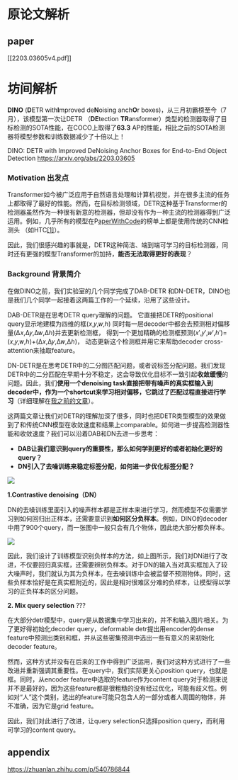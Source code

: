 # 原论文解析



## paper
[[2203.03605v4.pdf]]  


# 坊间解析
**DINO** (**D**ETR with**I**mproved de**N**oising anch**O**r boxes)，从三月初霸榜至今（7月），该模型第一次让DETR （**DE**tection **TR**ansformer）类型的检测器取得了目标检测的SOTA性能，在COCO上取得了**63.3** AP的性能，相比之前的SOTA检测器将模型参数和训练数据减少了十倍以上！

DINO: DETR with Improved DeNoising Anchor Boxes for End-to-End Object Detection
https://arxiv.org/abs/2203.03605


### Motivation 出发点

Transformer如今被广泛应用于自然语言处理和计算机视觉，并在很多主流的任务上都取得了最好的性能。然而，在目标检测领域，DETR这种基于Transformer的检测器虽然作为一种很有新意的检测器，但却没有作为一种主流的检测器得到广泛运用。例如，几乎所有的模型在P[aperWithCode](https://link.zhihu.com/?target=https%3A//paperswithcode.com/sota/object-detection-on-coco)的榜单上都是使用传统的CNN检测头 （如HTC[[1]](https://zhuanlan.zhihu.com/p/540786844#ref_1)）。

因此，我们很感兴趣的事就是，DETR这种简洁、端到端可学习的目标检测器，同时还有更强的模型Transformer的加持，**能否无法取得更好的表现**？

### Background 背景简介

在做DINO之前，我们实验室的几个同学完成了DAB-DETR 和DN-DETR，DINO也是我们几个同学一起接着这两篇工作的一个延续，沿用了这些设计。

DAB-DETR是在思考DETR query理解的问题。
它直接把DETR的positional query显示地建模为四维的框(𝑥,𝑦,𝑤,ℎ)
同时每一层decoder中都会去预测相对偏移量(Δ𝑥,Δ𝑦,Δ𝑤,Δℎ)并去更新检测框，
得到一个更加精确的检测框预测(𝑥′,𝑦′,𝑤′,ℎ′)=(𝑥,𝑦,𝑤,ℎ)+(Δ𝑥,Δ𝑦,Δ𝑤,Δℎ)，
动态更新这个检测框并用它来帮助decoder cross-attention来抽取feature。

DN-DETR是在思考DETR中的二分图匹配问题，或者说标签分配问题。我们发现DETR中的二分匹配在早期十分不稳定，这会导致优化目标不一致引起**收敛缓慢**的问题。因此，我们**使用一个denoising task直接把带有噪声的真实框输入到decoder中，作为一个shortcut来学习相对偏移，它跳过了匹配过程直接进行学习**（详细理解在[我之前的文章](https://www.zhihu.com/question/517340666/answer/2381304399)）。

这两篇文章让我们对DETR的理解加深了很多，同时也把DETR类型模型的效果做到了和传统CNN模型在收敛速度和结果上comparable。如何进一步提高检测器性能和收敛速度？我们可以沿着DAB和DN去进一步思考：

- **DAB让我们意识到query的重要性，那么如何学到更好的或者初始化更好的query？**
- **DN引入了去噪训练来稳定标签分配，如何进一步优化标签分配？**

![](https://pic1.zhimg.com/80/v2-bafe1187e49036f82e2c676dd83fef18_1440w.webp)

**1.Contrastive denoising（DN）**

DN的去噪训练里面引入的噪声样本都是正样本来进行学习，然而模型不仅需要学习到如何回归出正样本，还需要意识到**如何区分负样本**。例如，DINO的decoder中用了900个query，而一张图中一般只会有几个物体，因此绝大部分都负样本。

![](https://pic1.zhimg.com/80/v2-620582089e351f4e3ae38ed709fac678_1440w.webp)

因此，我们设计了训练模型识别负样本的方法，如上图所示，我们对DN进行了改进，不仅要回归真实框，还需要辨别负样本。对于DN的输入当对真实框加入了较大噪声时，我们就认为其为负样本，在去噪训练中会被监督不预测物体。同时，这些负样本恰好是在真实框附近的，因此是相对很难区分难的负样本，让模型得以学习的正负样本的区分问题。


**2. Mix query selection** ???

在大部分detr模型中，query是从数据集中学习出来的，并不和输入图片相关。为了更好得初始化decoder query，deformable detr提出用encoder的dense feature中预测出类别和框，并从这些密集预测中选出一些有意义的来初始化decoder feature。

然而，这种方式并没有在后来的工作中得到广泛运用，我们对这种方式进行了一些改进并重新强调其重要性。在query中，我们实际更关心position query，也就是框。同时，从encoder feature中选取的feature作为content query对于检测来说并不是最好的，因为这些feature都是很粗糙的没有经过优化，可能有歧义性。例如对“人”这个类别，选出的feature可能只包含人的一部分或者人周围的物体，并不准确，因为它是grid feature。

因此，我们对此进行了改进，让query selection只选择position query，而利用可学习的content query。

## appendix 
https://zhuanlan.zhihu.com/p/540786844







